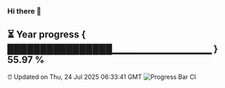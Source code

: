 ### Hi there 👋
⏳ Year progress { ████████████████▁▁▁▁▁▁▁▁▁▁▁▁▁▁ } 55.97 %
---
⏰ Updated on Thu, 24 Jul 2025 06:33:41 GMT
![Progress Bar CI](https://github.com/liununu/liununu/workflows/Progress%20Bar%20CI/badge.svg)
